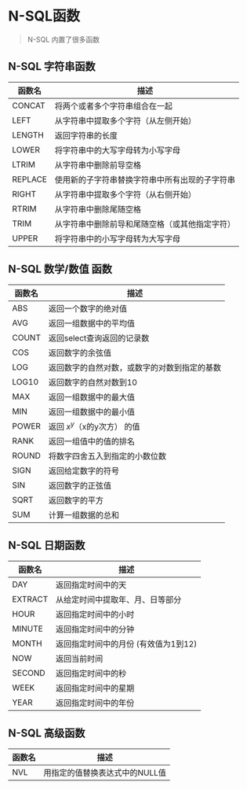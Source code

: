 # N-SQL函数

> N-SQL 内置了很多函数

## N-SQL 字符串函数

函数名 | 描述
-- | --
CONCAT | 将两个或者多个字符串组合在一起
LEFT | 从字符串中提取多个字符（从左侧开始）
LENGTH | 返回字符串的长度
LOWER | 将字符串中的大写字母转为小写字母
LTRIM | 从字符串中删除前导空格
REPLACE | 使用新的子字符串替换字符串中所有出现的子字符串
RIGHT | 从字符串中提取多个字符（从右侧开始）
RTRIM | 从字符串中删除尾随空格
TRIM | 从字符串中删除前导和尾随空格（或其他指定字符）
UPPER | 将字符串中的小写字母转为大写字母

## N-SQL 数学/数值 函数

函数名 | 描述
-- | --
ABS | 返回一个数字的绝对值
AVG | 返回一组数据中的平均值
COUNT | 返回select查询返回的记录数
COS | 返回数字的余弦值
LOG | 返回数字的自然对数，或数字的对数到指定的基数
LOG10 | 返回数字的自然对数到10
MAX | 返回一组数据中的最大值
MIN | 返回一组数据中的最小值
POWER | 返回 $x^{y}$（x的y次方） 的值
RANK | 返回一组值中的值的排名
ROUND | 将数字四舍五入到指定的小数位数
SIGN | 返回给定数字的符号
SIN | 返回数字的正弦值
SQRT | 返回数字的平方
SUM | 计算一组数据的总和

## N-SQL 日期函数

函数名 | 描述
-- | --
DAY | 返回指定时间中的天
EXTRACT | 从给定时间中提取年、月、日等部分
HOUR | 返回指定时间中的小时
MINUTE | 返回指定时间中的分钟
MONTH | 返回指定时间中的月份 (有效值为1到12)
NOW | 返回当前时间
SECOND | 返回指定时间中的秒
WEEK | 返回指定时间中的星期
YEAR | 返回指定时间中的年份

## N-SQL 高级函数

函数名 | 描述
-- | --
NVL | 用指定的值替换表达式中的NULL值